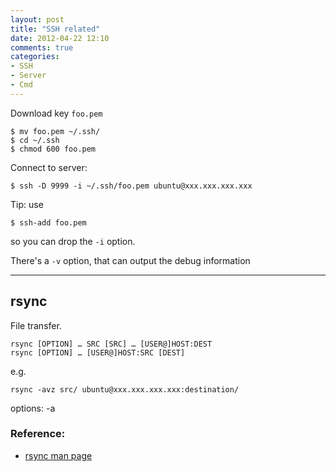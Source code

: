 ```yaml
---
layout: post
title: "SSH related"
date: 2012-04-22 12:10
comments: true
categories: 
- SSH
- Server
- Cmd
---
```


Download key `foo.pem`

    $ mv foo.pem ~/.ssh/
    $ cd ~/.ssh
    $ chmod 600 foo.pem

Connect to server:

    $ ssh -D 9999 -i ~/.ssh/foo.pem ubuntu@xxx.xxx.xxx.xxx

Tip: use

    $ ssh-add foo.pem

so you can drop the `-i` option.

There's a `-v` option, that can output the debug information

---
## rsync

File transfer.

    rsync [OPTION] … SRC [SRC] … [USER@]HOST:DEST
    rsync [OPTION] … [USER@]HOST:SRC [DEST]

e.g.

    rsync -avz src/ ubuntu@xxx.xxx.xxx.xxx:destination/

options: -a 

### Reference:

- [rsync man page][]

[rsync man page]:http://ss64.com/bash/rsync.html
